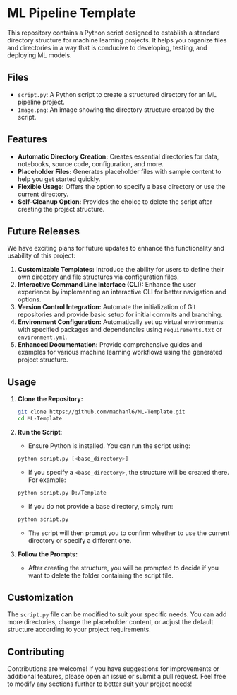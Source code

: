 # ML Pipeline Template

This repository contains a Python script designed to establish a standard directory structure for machine learning projects. It helps you organize files and directories in a way that is conducive to developing, testing, and deploying ML models.

## Files

- `script.py`: A Python script to create a structured directory for an ML pipeline project.
- `Image.png`: An image showing the directory structure created by the script.

## Features

- **Automatic Directory Creation:** Creates essential directories for data, notebooks, source code, configuration, and more.
- **Placeholder Files:** Generates placeholder files with sample content to help you get started quickly.
- **Flexible Usage:** Offers the option to specify a base directory or use the current directory.
- **Self-Cleanup Option:** Provides the choice to delete the script after creating the project structure.

## Future Releases

We have exciting plans for future updates to enhance the functionality and usability of this project:

1. **Customizable Templates:** Introduce the ability for users to define their own directory and file structures via configuration files.
2. **Interactive Command Line Interface (CLI):** Enhance the user experience by implementing an interactive CLI for better navigation and options.
3. **Version Control Integration:** Automate the initialization of Git repositories and provide basic setup for initial commits and branching.
4. **Environment Configuration:** Automatically set up virtual environments with specified packages and dependencies using `requirements.txt` or `environment.yml`.
5. **Enhanced Documentation:** Provide comprehensive guides and examples for various machine learning workflows using the generated project structure.

## Usage

1. **Clone the Repository:**
   ```bash
   git clone https://github.com/madhanl6/ML-Template.git
   cd ML-Template
   ```

2. **Run the Script**:
   - Ensure Python is installed. You can run the script using:

   ```bash
   python script.py [<base_directory>]
   ```

   - If you specify a `<base_directory>`, the structure will be created there. For example:

   ```bash
   python script.py D:/Template
   ```

   - If you do not provide a base directory, simply run:
   
   ```bash
   python script.py
   ```

   - The script will then prompt you to confirm whether to use the current directory or specify a different one.

3. **Follow the Prompts:**
   - After creating the structure, you will be prompted to decide if you want to delete the folder containing the script file.

## Customization

The `script.py` file can be modified to suit your specific needs. You can add more directories, change the placeholder content, or adjust the default structure according to your project requirements.

## Contributing

Contributions are welcome! If you have suggestions for improvements or additional features, please open an issue or submit a pull request. Feel free to modify any sections further to better suit your project needs!
